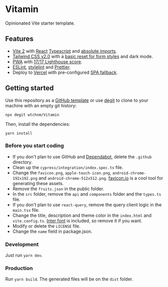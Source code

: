 # Vitamin

Opinionated Vite starter template.

## Features

- [Vite 2](https://vitejs.dev) with [React](https://reactjs.org) [Typescript](https://www.typescriptlang.org) and [absolute imports](https://github.com/aleclarson/vite-tsconfig-paths).
- [Tailwind CSS v2.0](https://tailwindcss.com) with a [basic reset for form styles](https://github.com/tailwindlabs/tailwindcss-forms) and dark mode.
- [PWA](https://github.com/antfu/vite-plugin-pwa) with [17/17 Lighthouse score](https://web.dev/pwa-checklist/).
- [ESLint](https://eslint.org), [stylelint](https://stylelint.io) and [Prettier](https://prettier.io).
- Deploy to [Vercel](vercel.com) with pre-configured [SPA fallback](https://vercel.com/docs/configuration#routes/advanced/spa-fallback).

## Getting started

Use this repository as a [GitHub template](https://github.com/wtchnm/Vitamin/generate) or use [degit](https://github.com/Rich-Harris/degit) to clone to your machine with an empty git history:

```
npx degit wtchnm/Vitamin
```

Then, install the dependencies:

```
yarn install
```

### Before you start coding

- If you don't plan to use GitHub and [Dependabot](https://dependabot.com), delete the `.github` directory.
- Clean up the `cypress/integration/index.spec.ts` file.
- Change the `favicon.png`, `apple-touch-icon.png`, `android-chrome-192x192.png` and `android-chrome-512x512.png`. [favicon.io](https://favicon.io) is a cool tool for generating these assets.
- Remove the `fruits.json` in the public folder.
- In the `src` folder, remove the `api` and `components` folder and the `types.ts` file.
- If you don't plan to use `react-query`, remove the query client logic in the `main.tsx` file.
- Change the title, description and theme color in the `index.html` and `vite.config.ts`. [Inter font](https://rsms.me/inter/) is included, so remove it if you want.
- Modify or delete the `LICENSE` file.
- Change the `name` field in package.json.

### Development

Just run `yarn dev`.

### Production

Run `yarn build`. The generated files will be on the `dist` folder.

